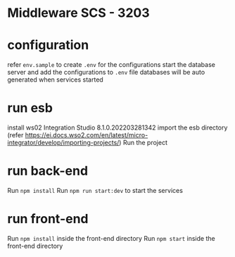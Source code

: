 # Middleware SCS - 3203

# configuration
refer `env.sample` to create `.env` for the configurations
start the database server and add the configurations to `.env` file
databases will be auto generated when services started

# run esb
install ws02 Integration Studio	8.1.0.202203281342
import the esb directory (refer https://ei.docs.wso2.com/en/latest/micro-integrator/develop/importing-projects/)
Run the project
# run back-end
Run `npm install`
Run `npm run start:dev` to start the services
# run front-end
Run `npm install` inside the front-end directory
Run `npm start` inside the front-end directory